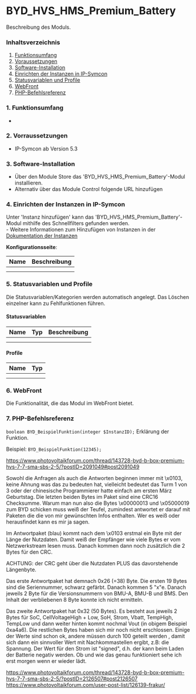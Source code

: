 # BYD_HVS_HMS_Premium_Battery
Beschreibung des Moduls.

### Inhaltsverzeichnis

1. [Funktionsumfang](#1-funktionsumfang)
2. [Voraussetzungen](#2-voraussetzungen)
3. [Software-Installation](#3-software-installation)
4. [Einrichten der Instanzen in IP-Symcon](#4-einrichten-der-instanzen-in-ip-symcon)
5. [Statusvariablen und Profile](#5-statusvariablen-und-profile)
6. [WebFront](#6-webfront)
7. [PHP-Befehlsreferenz](#7-php-befehlsreferenz)

### 1. Funktionsumfang

*

### 2. Vorraussetzungen

- IP-Symcon ab Version 5.3

### 3. Software-Installation

* Über den Module Store das 'BYD_HVS_HMS_Premium_Battery'-Modul installieren.
* Alternativ über das Module Control folgende URL hinzufügen

### 4. Einrichten der Instanzen in IP-Symcon

 Unter 'Instanz hinzufügen' kann das 'BYD_HVS_HMS_Premium_Battery'-Modul mithilfe des Schnellfilters gefunden werden.  
	- Weitere Informationen zum Hinzufügen von Instanzen in der [Dokumentation der Instanzen](https://www.symcon.de/service/dokumentation/konzepte/instanzen/#Instanz_hinzufügen)

__Konfigurationsseite__:

Name     | Beschreibung
-------- | ------------------
         |
         |

### 5. Statusvariablen und Profile

Die Statusvariablen/Kategorien werden automatisch angelegt. Das Löschen einzelner kann zu Fehlfunktionen führen.

#### Statusvariablen

Name   | Typ     | Beschreibung
------ | ------- | ------------
       |         |
       |         |

#### Profile

Name   | Typ
------ | -------
       |
       |

### 6. WebFront

Die Funktionalität, die das Modul im WebFront bietet.

### 7. PHP-Befehlsreferenz

`boolean BYD_BeispielFunktion(integer $InstanzID);`
Erklärung der Funktion.

Beispiel:
`BYD_BeispielFunktion(12345);`

https://www.photovoltaikforum.com/thread/143728-byd-b-box-premium-hvs-7-7-sma-sbs-2-5/?postID=2091049#post2091049

Sowohl die Anfragen als auch die Antworten beginnen immer mit \x0103, keine Ahnung was das zu bedeuten hat, vielleicht bedeutet das Turm 1 von 3 oder der chinesische Programmierer hatte einfach am ersten März Geburtstag. Die letzten beiden Bytes im Paket sind eine CRC16 Checksumme.
Warum man nun also die Bytes \x00000013 und \x05000019 zum BYD schicken muss weiß der Teufel, zumindest antwortet er darauf mit Paketen die die von mir gewünschten Infos enthalten. Wer es weiß oder herausfindet kann es mir ja sagen.

Im Antwortpaket (blau) kommt nach dem \x0103 erstmal ein Byte mit der Länge der Nutzdaten. Damit weiß der Empfänger wie viele Bytes er vom Netzwerkstream lesen muss. Danach kommen dann noch zusätzlich die 2 Bytes für den CRC.

ACHTUNG: der CRC geht über die Nutzdaten PLUS das davorstehende Längenbyte.

Das erste Antwortpaket hat demnach 0x26 (=38) Byte. Die ersten 19 Bytes sind die Seriennummer, schwarz gefärbt. Danach kommen 5 "x"e. Danach jeweils 2 Byte für die Versionsnummern von BMU-A, BMU-B und BMS. Den Inhalt der verbliebenen 8 Byte konnte ich nicht ermitteln.

Das zweite Antwortpaket hat 0x32 (50 Bytes). Es besteht aus jeweils 2 Bytes für SoC, CellVoltageHigh + Low, SoH, Strom, Vbatt, TempHigh, TempLow und dann weiter hinten kommt nochmal Vout (in obigem Beispiel 0xa4a6). Die restlichen Bytes haben sich mir noch nicht erschlossen. Einige der Werte sind schon ok, andere müssen durch 100 geteilt werden , damit sich dann ein sinnvoller Wert mit Nachkommastellen ergibt, z.B: die Spannung. Der Wert für den Strom ist "signed", d.h. der kann beim Laden der Batterie negativ werden. Ob und wie das genau funktioniert sehe ich erst morgen wenn er wieder lädt.



https://www.photovoltaikforum.com/thread/143728-byd-b-box-premium-hvs-7-7-sma-sbs-2-5/?postID=2126507#post2126507 
https://www.photovoltaikforum.com/user-post-list/126139-frakur/
